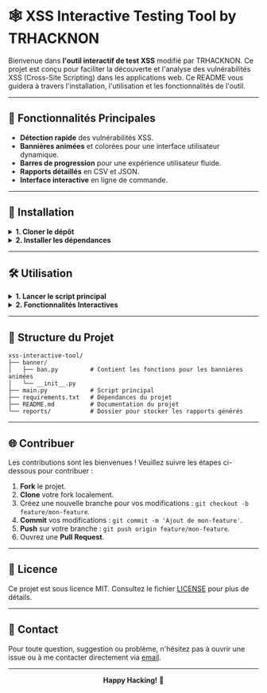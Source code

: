 # 🕸️ XSS Interactive Testing Tool by TRHACKNON

Bienvenue dans **l'outil interactif de test XSS** modifié par TRHACKNON. Ce projet est conçu pour faciliter la découverte et l'analyse des vulnérabilités XSS (Cross-Site Scripting) dans les applications web. Ce README vous guidera à travers l'installation, l'utilisation et les fonctionnalités de l'outil.

---

## 🌟 Fonctionnalités Principales
- **Détection rapide** des vulnérabilités XSS.
- **Bannières animées** et colorées pour une interface utilisateur dynamique.
- **Barres de progression** pour une expérience utilisateur fluide.
- **Rapports détaillés** en CSV et JSON.
- **Interface interactive** en ligne de commande.

---

## 🚀 Installation

<details>
<summary><strong>1. Cloner le dépôt</strong></summary>

```bash
git clone https://github.com/rainbowhatrkn/xsscrawl.git
cd xsscrawl
```

</details>

<details>
<summary><strong>2. Installer les dépendances</strong></summary>

Assurez-vous d'avoir Python 3.x installé. Ensuite, exécutez la commande suivante pour installer les dépendances :

```bash
pip install -r requirements.txt
```

</details>

---

## 🛠️ Utilisation

<details>
<summary><strong>1. Lancer le script principal</strong></summary>

```bash
python main.py
```

</details>

<details>
<summary><strong>2. Fonctionnalités Interactives</strong></summary>

- **Scan XSS** : Lancez une analyse des vulnérabilités XSS sur une URL cible.
- **Génération de rapports** : Exportez les résultats en CSV ou JSON.
- **Interface personnalisée** : Profitez d'une interface animée et colorée pour une meilleure expérience.

</details>

---

## 📄 Structure du Projet

```plaintext
xss-interactive-tool/
├── banner/
│   ├── ban.py         # Contient les fonctions pour les bannières animées
│   └── __init__.py
├── main.py            # Script principal
├── requirements.txt   # Dépendances du projet
├── README.md          # Documentation du projet
└── reports/           # Dossier pour stocker les rapports générés
```

---

## 🌐 Contribuer

Les contributions sont les bienvenues ! Veuillez suivre les étapes ci-dessous pour contribuer :

1. **Fork** le projet.
2. **Clone** votre fork localement.
3. Créez une nouvelle branche pour vos modifications : `git checkout -b feature/mon-feature`.
4. **Commit** vos modifications : `git commit -m 'Ajout de mon-feature'`.
5. **Push** sur votre branche : `git push origin feature/mon-feature`.
6. Ouvrez une **Pull Request**.

---

## 📜 Licence

Ce projet est sous licence MIT. Consultez le fichier [LICENSE](LICENSE) pour plus de détails.

---

## 💬 Contact

Pour toute question, suggestion ou problème, n'hésitez pas à ouvrir une issue ou à me contacter directement via [email](mailto:your.email@example.com).

---

<p align="center">
    <strong>Happy Hacking!</strong> 🚀
</p>
